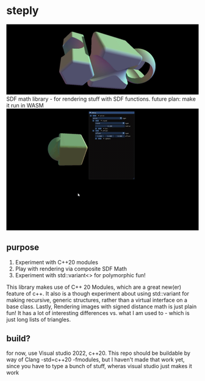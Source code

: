 # steply
![img](sdf_header.jpg)
SDF math library - for rendering stuff with SDF functions.
future plan: make it run in WASM
![img](viewer.gif)
## purpose
1. Experiment with C++20 modules
2. Play with rendering via composite SDF Math
3. Experiment with std::variant<> for polymorphic fun!

This library makes use of C++ 20 Modules, which are a great new(er) feature of c++. It also is a though experiment about using std::variant for making recursive, generic structures, rather than a virtual interface on a base class. Lastly, Rendering images with signed distance math is just plain fun! It has a lot of interesting differences vs. what I am used to - which is just long lists of triangles.
## build?
for now, use Visual studio 2022, c++20. This repo should be buildable by way of Clang -std=c++20 -fmodules, but I haven't made that work yet, since you have to type a bunch of stuff, wheras visual studio just makes it work
